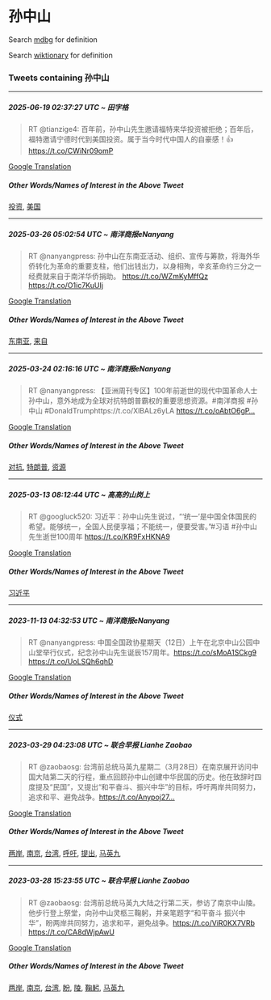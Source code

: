# 孙中山

Search [mdbg](https://www.mdbg.net/chinese/dictionary?page=worddict&wdrst=0&wdqb=孙中山) for definition

Search [wiktionary](https://en.wiktionary.org/wiki/孙中山) for definition

### Tweets containing 孙中山

___
##### 2025-06-19 02:37:27 UTC ~ 田字格
> RT @tianzige4: 百年前，孙中山先生邀请福特来华投资被拒绝；百年后，福特邀请宁德时代到美国投资。属于当今时代中国人的自豪感！👍 https://t.co/CWiNr09omP

[Google Translation](https://translate.google.com/?hi=en&tab=TT&sl=zh-CN&tl=en&op=translate&text=RT+%40tianzige4%3A+%E7%99%BE%E5%B9%B4%E5%89%8D%EF%BC%8C%E5%AD%99%E4%B8%AD%E5%B1%B1%E5%85%88%E7%94%9F%E9%82%80%E8%AF%B7%E7%A6%8F%E7%89%B9%E6%9D%A5%E5%8D%8E%E6%8A%95%E8%B5%84%E8%A2%AB%E6%8B%92%E7%BB%9D%EF%BC%9B%E7%99%BE%E5%B9%B4%E5%90%8E%EF%BC%8C%E7%A6%8F%E7%89%B9%E9%82%80%E8%AF%B7%E5%AE%81%E5%BE%B7%E6%97%B6%E4%BB%A3%E5%88%B0%E7%BE%8E%E5%9B%BD%E6%8A%95%E8%B5%84%E3%80%82%E5%B1%9E%E4%BA%8E%E5%BD%93%E4%BB%8A%E6%97%B6%E4%BB%A3%E4%B8%AD%E5%9B%BD%E4%BA%BA%E7%9A%84%E8%87%AA%E8%B1%AA%E6%84%9F%EF%BC%81%F0%9F%91%8D+https%3A%2F%2Ft.co%2FCWiNr09omP)
##### Other Words/Names of Interest in the Above Tweet
[投资](投资.md), [美国](美国.md)
___
##### 2025-03-26 05:02:54 UTC ~ 南洋商报eNanyang
> RT @nanyangpress: 孙中山在东南亚活动、组织、宣传与筹款，将海外华侨转化为革命的重要支柱，他们出钱出力，以身相殉，辛亥革命约三分之一经费就来自于南洋华侨捐助。 https://t.co/WZmKyMffQz https://t.co/O1ic7KuUIj

[Google Translation](https://translate.google.com/?hi=en&tab=TT&sl=zh-CN&tl=en&op=translate&text=RT+%40nanyangpress%3A+%E5%AD%99%E4%B8%AD%E5%B1%B1%E5%9C%A8%E4%B8%9C%E5%8D%97%E4%BA%9A%E6%B4%BB%E5%8A%A8%E3%80%81%E7%BB%84%E7%BB%87%E3%80%81%E5%AE%A3%E4%BC%A0%E4%B8%8E%E7%AD%B9%E6%AC%BE%EF%BC%8C%E5%B0%86%E6%B5%B7%E5%A4%96%E5%8D%8E%E4%BE%A8%E8%BD%AC%E5%8C%96%E4%B8%BA%E9%9D%A9%E5%91%BD%E7%9A%84%E9%87%8D%E8%A6%81%E6%94%AF%E6%9F%B1%EF%BC%8C%E4%BB%96%E4%BB%AC%E5%87%BA%E9%92%B1%E5%87%BA%E5%8A%9B%EF%BC%8C%E4%BB%A5%E8%BA%AB%E7%9B%B8%E6%AE%89%EF%BC%8C%E8%BE%9B%E4%BA%A5%E9%9D%A9%E5%91%BD%E7%BA%A6%E4%B8%89%E5%88%86%E4%B9%8B%E4%B8%80%E7%BB%8F%E8%B4%B9%E5%B0%B1%E6%9D%A5%E8%87%AA%E4%BA%8E%E5%8D%97%E6%B4%8B%E5%8D%8E%E4%BE%A8%E6%8D%90%E5%8A%A9%E3%80%82+https%3A%2F%2Ft.co%2FWZmKyMffQz+https%3A%2F%2Ft.co%2FO1ic7KuUIj)
##### Other Words/Names of Interest in the Above Tweet
[东南亚](东南亚.md), [来自](来自.md)
___
##### 2025-03-24 02:16:16 UTC ~ 南洋商报eNanyang
> RT @nanyangpress: 【亚洲周刊专区】100年前逝世的现代中国革命人士孙中山，意外地成为全球对抗特朗普霸权的重要思想资源。#南洋商报 #孙中山 #DonaldTrumphttps://t.co/XlBALz6yLA https://t.co/oAbtO6gP…

[Google Translation](https://translate.google.com/?hi=en&tab=TT&sl=zh-CN&tl=en&op=translate&text=RT+%40nanyangpress%3A+%E3%80%90%E4%BA%9A%E6%B4%B2%E5%91%A8%E5%88%8A%E4%B8%93%E5%8C%BA%E3%80%91100%E5%B9%B4%E5%89%8D%E9%80%9D%E4%B8%96%E7%9A%84%E7%8E%B0%E4%BB%A3%E4%B8%AD%E5%9B%BD%E9%9D%A9%E5%91%BD%E4%BA%BA%E5%A3%AB%E5%AD%99%E4%B8%AD%E5%B1%B1%EF%BC%8C%E6%84%8F%E5%A4%96%E5%9C%B0%E6%88%90%E4%B8%BA%E5%85%A8%E7%90%83%E5%AF%B9%E6%8A%97%E7%89%B9%E6%9C%97%E6%99%AE%E9%9C%B8%E6%9D%83%E7%9A%84%E9%87%8D%E8%A6%81%E6%80%9D%E6%83%B3%E8%B5%84%E6%BA%90%E3%80%82%23%E5%8D%97%E6%B4%8B%E5%95%86%E6%8A%A5+%23%E5%AD%99%E4%B8%AD%E5%B1%B1+%23DonaldTrumphttps%3A%2F%2Ft.co%2FXlBALz6yLA+https%3A%2F%2Ft.co%2FoAbtO6gP%E2%80%A6)
##### Other Words/Names of Interest in the Above Tweet
[对抗](对抗.md), [特朗普](特朗普.md), [资源](资源.md)
___
##### 2025-03-13 08:12:44 UTC ~ 高高的山岗上
> RT @googluck520: 习近平：孙中山先生说过，“‘统一’是中国全体国民的希望。能够统一，全国人民便享福；不能统一，便要受害。”#习语 #孙中山先生逝世100周年 https://t.co/KR9FxHKNA9

[Google Translation](https://translate.google.com/?hi=en&tab=TT&sl=zh-CN&tl=en&op=translate&text=RT+%40googluck520%3A+%E4%B9%A0%E8%BF%91%E5%B9%B3%EF%BC%9A%E5%AD%99%E4%B8%AD%E5%B1%B1%E5%85%88%E7%94%9F%E8%AF%B4%E8%BF%87%EF%BC%8C%E2%80%9C%E2%80%98%E7%BB%9F%E4%B8%80%E2%80%99%E6%98%AF%E4%B8%AD%E5%9B%BD%E5%85%A8%E4%BD%93%E5%9B%BD%E6%B0%91%E7%9A%84%E5%B8%8C%E6%9C%9B%E3%80%82%E8%83%BD%E5%A4%9F%E7%BB%9F%E4%B8%80%EF%BC%8C%E5%85%A8%E5%9B%BD%E4%BA%BA%E6%B0%91%E4%BE%BF%E4%BA%AB%E7%A6%8F%EF%BC%9B%E4%B8%8D%E8%83%BD%E7%BB%9F%E4%B8%80%EF%BC%8C%E4%BE%BF%E8%A6%81%E5%8F%97%E5%AE%B3%E3%80%82%E2%80%9D%23%E4%B9%A0%E8%AF%AD+%23%E5%AD%99%E4%B8%AD%E5%B1%B1%E5%85%88%E7%94%9F%E9%80%9D%E4%B8%96100%E5%91%A8%E5%B9%B4+https%3A%2F%2Ft.co%2FKR9FxHKNA9)
##### Other Words/Names of Interest in the Above Tweet
[习近平](习近平.md)
___
##### 2023-11-13 04:32:53 UTC ~ 南洋商报eNanyang
> RT @nanyangpress: 中国全国政协星期天（12日）上午在北京中山公园中山堂举行仪式，纪念孙中山先生诞辰157周年。https://t.co/sMoA1SCkg9 https://t.co/UoLSQh6qhD

[Google Translation](https://translate.google.com/?hi=en&tab=TT&sl=zh-CN&tl=en&op=translate&text=RT+%40nanyangpress%3A+%E4%B8%AD%E5%9B%BD%E5%85%A8%E5%9B%BD%E6%94%BF%E5%8D%8F%E6%98%9F%E6%9C%9F%E5%A4%A9%EF%BC%8812%E6%97%A5%EF%BC%89%E4%B8%8A%E5%8D%88%E5%9C%A8%E5%8C%97%E4%BA%AC%E4%B8%AD%E5%B1%B1%E5%85%AC%E5%9B%AD%E4%B8%AD%E5%B1%B1%E5%A0%82%E4%B8%BE%E8%A1%8C%E4%BB%AA%E5%BC%8F%EF%BC%8C%E7%BA%AA%E5%BF%B5%E5%AD%99%E4%B8%AD%E5%B1%B1%E5%85%88%E7%94%9F%E8%AF%9E%E8%BE%B0157%E5%91%A8%E5%B9%B4%E3%80%82https%3A%2F%2Ft.co%2FsMoA1SCkg9+https%3A%2F%2Ft.co%2FUoLSQh6qhD)
##### Other Words/Names of Interest in the Above Tweet
[仪式](仪式.md)
___
##### 2023-03-29 04:23:08 UTC ~ 联合早报 Lianhe Zaobao
> RT @zaobaosg: 台湾前总统马英九星期二（3月28日）在南京展开访问中国大陆第二天的行程，重点回顾孙中山创建中华民国的历史。他在致辞时四度提及“民国”，又提出“和平奋斗、振兴中华”的目标，呼吁两岸共同努力，追求和平、避免战争。https://t.co/Anypoj27…

[Google Translation](https://translate.google.com/?hi=en&tab=TT&sl=zh-CN&tl=en&op=translate&text=RT+%40zaobaosg%3A+%E5%8F%B0%E6%B9%BE%E5%89%8D%E6%80%BB%E7%BB%9F%E9%A9%AC%E8%8B%B1%E4%B9%9D%E6%98%9F%E6%9C%9F%E4%BA%8C%EF%BC%883%E6%9C%8828%E6%97%A5%EF%BC%89%E5%9C%A8%E5%8D%97%E4%BA%AC%E5%B1%95%E5%BC%80%E8%AE%BF%E9%97%AE%E4%B8%AD%E5%9B%BD%E5%A4%A7%E9%99%86%E7%AC%AC%E4%BA%8C%E5%A4%A9%E7%9A%84%E8%A1%8C%E7%A8%8B%EF%BC%8C%E9%87%8D%E7%82%B9%E5%9B%9E%E9%A1%BE%E5%AD%99%E4%B8%AD%E5%B1%B1%E5%88%9B%E5%BB%BA%E4%B8%AD%E5%8D%8E%E6%B0%91%E5%9B%BD%E7%9A%84%E5%8E%86%E5%8F%B2%E3%80%82%E4%BB%96%E5%9C%A8%E8%87%B4%E8%BE%9E%E6%97%B6%E5%9B%9B%E5%BA%A6%E6%8F%90%E5%8F%8A%E2%80%9C%E6%B0%91%E5%9B%BD%E2%80%9D%EF%BC%8C%E5%8F%88%E6%8F%90%E5%87%BA%E2%80%9C%E5%92%8C%E5%B9%B3%E5%A5%8B%E6%96%97%E3%80%81%E6%8C%AF%E5%85%B4%E4%B8%AD%E5%8D%8E%E2%80%9D%E7%9A%84%E7%9B%AE%E6%A0%87%EF%BC%8C%E5%91%BC%E5%90%81%E4%B8%A4%E5%B2%B8%E5%85%B1%E5%90%8C%E5%8A%AA%E5%8A%9B%EF%BC%8C%E8%BF%BD%E6%B1%82%E5%92%8C%E5%B9%B3%E3%80%81%E9%81%BF%E5%85%8D%E6%88%98%E4%BA%89%E3%80%82https%3A%2F%2Ft.co%2FAnypoj27%E2%80%A6)
##### Other Words/Names of Interest in the Above Tweet
[两岸](两岸.md), [南京](南京.md), [台湾](台湾.md), [呼吁](呼吁.md), [提出](提出.md), [马英九](马英九.md)
___
##### 2023-03-28 15:23:55 UTC ~ 联合早报 Lianhe Zaobao
> RT @zaobaosg: 台湾前总统马英九大陆之行第二天，参访了南京中山陵。他步行登上祭堂，向孙中山灵柩三鞠躬，并亲笔题字“和平奋斗  振兴中华”，盼两岸共同努力，追求和平，避免战争。https://t.co/ViR0KX7VRb https://t.co/CA8dWjpAwU

[Google Translation](https://translate.google.com/?hi=en&tab=TT&sl=zh-CN&tl=en&op=translate&text=RT+%40zaobaosg%3A+%E5%8F%B0%E6%B9%BE%E5%89%8D%E6%80%BB%E7%BB%9F%E9%A9%AC%E8%8B%B1%E4%B9%9D%E5%A4%A7%E9%99%86%E4%B9%8B%E8%A1%8C%E7%AC%AC%E4%BA%8C%E5%A4%A9%EF%BC%8C%E5%8F%82%E8%AE%BF%E4%BA%86%E5%8D%97%E4%BA%AC%E4%B8%AD%E5%B1%B1%E9%99%B5%E3%80%82%E4%BB%96%E6%AD%A5%E8%A1%8C%E7%99%BB%E4%B8%8A%E7%A5%AD%E5%A0%82%EF%BC%8C%E5%90%91%E5%AD%99%E4%B8%AD%E5%B1%B1%E7%81%B5%E6%9F%A9%E4%B8%89%E9%9E%A0%E8%BA%AC%EF%BC%8C%E5%B9%B6%E4%BA%B2%E7%AC%94%E9%A2%98%E5%AD%97%E2%80%9C%E5%92%8C%E5%B9%B3%E5%A5%8B%E6%96%97++%E6%8C%AF%E5%85%B4%E4%B8%AD%E5%8D%8E%E2%80%9D%EF%BC%8C%E7%9B%BC%E4%B8%A4%E5%B2%B8%E5%85%B1%E5%90%8C%E5%8A%AA%E5%8A%9B%EF%BC%8C%E8%BF%BD%E6%B1%82%E5%92%8C%E5%B9%B3%EF%BC%8C%E9%81%BF%E5%85%8D%E6%88%98%E4%BA%89%E3%80%82https%3A%2F%2Ft.co%2FViR0KX7VRb+https%3A%2F%2Ft.co%2FCA8dWjpAwU)
##### Other Words/Names of Interest in the Above Tweet
[两岸](两岸.md), [南京](南京.md), [台湾](台湾.md), [盼](盼.md), [陵](陵.md), [鞠躬](鞠躬.md), [马英九](马英九.md)
